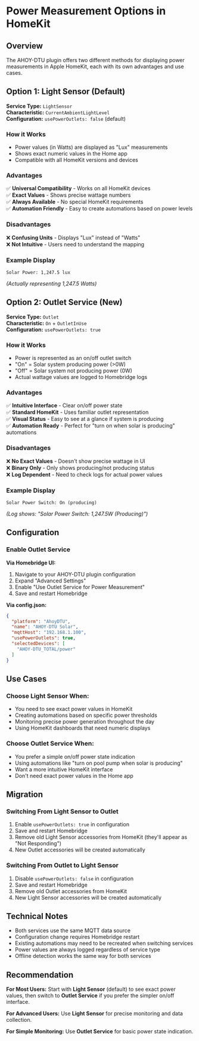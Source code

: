 # Power Measurement Options in HomeKit

## Overview

The AHOY-DTU plugin offers two different methods for displaying power measurements in Apple HomeKit, each with its own advantages and use cases.

## Option 1: Light Sensor (Default)

**Service Type:** `LightSensor`  
**Characteristic:** `CurrentAmbientLightLevel`  
**Configuration:** `usePowerOutlets: false` (default)

### How it Works
- Power values (in Watts) are displayed as "Lux" measurements
- Shows exact numeric values in the Home app
- Compatible with all HomeKit versions and devices

### Advantages
✅ **Universal Compatibility** - Works on all HomeKit devices  
✅ **Exact Values** - Shows precise wattage numbers  
✅ **Always Available** - No special HomeKit requirements  
✅ **Automation Friendly** - Easy to create automations based on power levels  

### Disadvantages
❌ **Confusing Units** - Displays "Lux" instead of "Watts"  
❌ **Not Intuitive** - Users need to understand the mapping  

### Example Display
```
Solar Power: 1,247.5 lux
```
*(Actually representing 1,247.5 Watts)*

## Option 2: Outlet Service (New)

**Service Type:** `Outlet`  
**Characteristic:** `On` + `OutletInUse`  
**Configuration:** `usePowerOutlets: true`

### How it Works
- Power is represented as an on/off outlet switch
- "On" = Solar system producing power (>0W)
- "Off" = Solar system not producing power (0W)
- Actual wattage values are logged to Homebridge logs

### Advantages
✅ **Intuitive Interface** - Clear on/off power state  
✅ **Standard HomeKit** - Uses familiar outlet representation  
✅ **Visual Status** - Easy to see at a glance if system is producing  
✅ **Automation Ready** - Perfect for "turn on when solar is producing" automations  

### Disadvantages
❌ **No Exact Values** - Doesn't show precise wattage in UI  
❌ **Binary Only** - Only shows producing/not producing status  
❌ **Log Dependent** - Need to check logs for actual power values  

### Example Display
```
Solar Power Switch: On (producing)
```
*(Log shows: "Solar Power Switch: 1,247.5W (Producing)")*

## Configuration

### Enable Outlet Service

**Via Homebridge UI:**
1. Navigate to your AHOY-DTU plugin configuration
2. Expand "Advanced Settings"
3. Enable "Use Outlet Service for Power Measurement"
4. Save and restart Homebridge

**Via config.json:**
```json
{
  "platform": "AhoyDTU",
  "name": "AHOY-DTU Solar",
  "mqttHost": "192.168.1.100",
  "usePowerOutlets": true,
  "selectedDevices": [
    "AHOY-DTU_TOTAL/power"
  ]
}
```

## Use Cases

### Choose Light Sensor When:
- You need to see exact power values in HomeKit
- Creating automations based on specific power thresholds
- Monitoring precise power generation throughout the day
- Using HomeKit dashboards that need numeric displays

### Choose Outlet Service When:
- You prefer a simple on/off power state indication
- Using automations like "turn on pool pump when solar is producing"
- Want a more intuitive HomeKit interface
- Don't need exact power values in the Home app

## Migration

### Switching From Light Sensor to Outlet
1. Enable `usePowerOutlets: true` in configuration
2. Save and restart Homebridge
3. Remove old Light Sensor accessories from HomeKit (they'll appear as "Not Responding")
4. New Outlet accessories will be created automatically

### Switching From Outlet to Light Sensor
1. Disable `usePowerOutlets: false` in configuration
2. Save and restart Homebridge
3. Remove old Outlet accessories from HomeKit
4. New Light Sensor accessories will be created automatically

## Technical Notes

- Both services use the same MQTT data source
- Configuration change requires Homebridge restart
- Existing automations may need to be recreated when switching services
- Power values are always logged regardless of service type
- Offline detection works the same way for both services

## Recommendation

**For Most Users:** Start with **Light Sensor** (default) to see exact power values, then switch to **Outlet Service** if you prefer the simpler on/off interface.

**For Advanced Users:** Use **Light Sensor** for precise monitoring and data collection.

**For Simple Monitoring:** Use **Outlet Service** for basic power state indication.